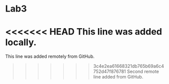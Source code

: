 # Lab3
<<<<<<< HEAD
This line was added locally.
=======
This line was added remotely from GitHub.
>>>>>>> 3c4e2ea61668321db765b69a6c4752d47f876781
Second remote line added from GitHub.

